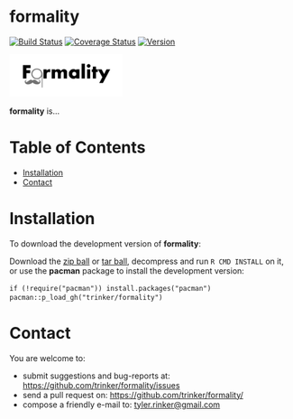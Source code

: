 formality
============


[![Build
Status](https://travis-ci.org/trinker/formality.svg?branch=master)](https://travis-ci.org/trinker/formality)
[![Coverage
Status](https://coveralls.io/repos/trinker/formality/badge.svg?branch=master)](https://coveralls.io/r/trinker/formality?branch=master)
<a href="https://img.shields.io/badge/Version-0.0.1-orange.svg"><img src="https://img.shields.io/badge/Version-0.0.1-orange.svg" alt="Version"/></a>
</p>
<img src="inst/formality_logo/r_formality.png" width="200" alt="tagger Logo">

**formality** is...


Table of Contents
============

-   [Installation](#installation)
-   [Contact](#contact)

Installation
============


To download the development version of **formality**:

Download the [zip
ball](https://github.com/trinker/formality/zipball/master) or [tar
ball](https://github.com/trinker/formality/tarball/master), decompress
and run `R CMD INSTALL` on it, or use the **pacman** package to install
the development version:

    if (!require("pacman")) install.packages("pacman")
    pacman::p_load_gh("trinker/formality")

Contact
=======

You are welcome to: 
* submit suggestions and bug-reports at: <https://github.com/trinker/formality/issues> 
* send a pull request on: <https://github.com/trinker/formality/> 
* compose a friendly e-mail to: <tyler.rinker@gmail.com>
